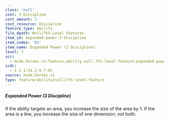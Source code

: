 ```yaml
---
class: 'null'
cost: 3 Discipline
cost_amount: 3
cost_resource: Discipline
feature_type: ability
file_dpath: Null/7th-Level Features
item_id: expanded-power-3-discipline
item_index: '01'
item_name: Expanded Power (3 Discipline)
level: 7
scc:
  - mcdm.heroes.v1:feature.ability.null.7th-level-feature:expanded-power-3-discipline
scdc:
  - 1.1.1:14.2.6.7:01
source: mcdm.heroes.v1
type: feature/ability/null/7th-level-feature
---
```


##### Expanded Power (3 Discipline)

If the ability targets an area, you increase the size of the area by 1. If the area is a line, you increase the size of one dimension, not both.
